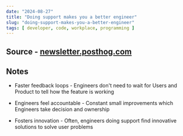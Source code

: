 ```yaml
---
date: "2024-08-27"
title: "Doing support makes you a better engineer"
slug: "doing-support-makes-you-a-better-engineer"
tags: [ developer, code, workplace, programming ]
---
```




## Source - [newsletter.posthog.com][1]

## Notes
* Faster feedback loops - Engineers don't need to wait for Users and Product to tell how the feature is working
* Engineers feel accountable - Constant small improvements which Engineers take decision and ownership
* Fosters innovation - Often, engineers doing support find innovative solutions to solve user problems



  [1]: https://newsletter.posthog.com/p/doing-support-makes-you-a-better

